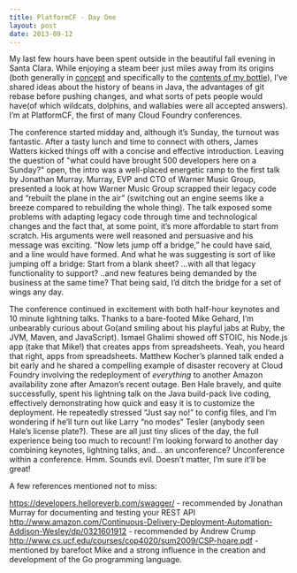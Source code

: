 ```yaml
---
title: PlatformCF - Day One
layout: post
date: 2013-09-12
---
```


My last few hours have been spent outside in the beautiful fall evening
in Santa Clara.  While enjoying a steam beer just miles away from its
origins (both generally in
[concept](http://en.wikipedia.org/wiki/Steam_beer) and specifically to
the [contents of my
bottle](http://www.anchorbrewing.com/beer/anchor_steam)), I’ve shared
ideas about the history of beans in Java, the advantages of git rebase
before pushing changes, and what sorts of pets people would have(of
which wildcats, dolphins, and wallabies were all accepted answers).  I’m
at PlatformCF, the first of many Cloud Foundry conferences.

The conference started midday and, although it’s Sunday, the turnout was
fantastic.  After a tasty lunch and time to connect with others, James
Watters kicked things off with a concise and effective introduction.
Leaving the question of "what could have brought 500 developers here on
a Sunday?" open, the intro was a well-placed energetic ramp to the
first talk by Jonathan Murray.  Murray, EVP and CTO of Warner Music
Group, presented a look at how Warner Music Group scrapped their legacy
code and “rebuilt the plane in the air” (switching out an engine seems
like a breeze compared to rebuilding the whole thing).  The talk exposed
some problems with adapting legacy code through time and technological
changes and the fact that, at some point, it’s more affordable to start
from scratch.  His arguments were well reasoned and persuasive and his
message was exciting.  “Now lets jump off a bridge,” he could have said,
and a line would have formed.  And what he was suggesting is sort of
like jumping off a bridge: Start from a blank sheet? ...with all that
legacy functionality to support? ..and new features being demanded by
the business at the same time?  That being said, I’d ditch the bridge
for a set of wings any day.

The conference continued in excitement with both half-hour keynotes and
10 minute lightning talks.  Thanks to a bare-footed Mike Gehard, I’m
unbearably curious about Go(and smiling about his playful jabs at Ruby,
the JVM, Maven, and JavaScript).  Ismael Ghalimi showed off STOIC, his
Node.js app (take that Mike!) that creates apps from spreadsheets. Yeah,
you heard that right, apps from spreadsheets.  Matthew Kocher’s planned
talk ended a bit early and he shared a compelling example of disaster
recovery at Cloud Foundry involving the redeployment of *everything* to
another Amazon availability zone after Amazon’s recent outage.  Ben Hale
bravely, and quite successfully, spent his lightning talk on the Java
build-pack live coding, effectively demonstrating how quick and easy it
is to customize the deployment.  He repeatedly stressed “Just say no!”
to config files, and I’m wondering if he’ll turn out like Larry “no
modes” Tesler (anybody seen Hale’s license plate?).  These are all just
tiny slices of the day, the full experience being too much to recount!
I’m looking forward to another day combining keynotes, lightning talks,
and… an unconference? Unconference within a conference. Hmm. Sounds
evil.  Doesn’t matter, I’m sure it’ll be great!


A few references mentioned not to miss:

https://developers.helloreverb.com/swagger/ - recommended by Jonathan Murray for documenting and testing your REST API
http://www.amazon.com/Continuous-Delivery-Deployment-Automation-Addison-Wesley/dp/0321601912 - recommended by Andrew Crump
http://www.cs.ucf.edu/courses/cop4020/sum2009/CSP-hoare.pdf - mentioned by barefoot Mike and a strong influence in the creation and development of the Go programming language.
